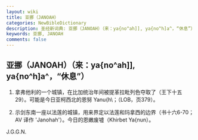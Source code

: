 ```yaml
---
layout: wiki
title: 亚挪（JANOAH）
categories: NewBibleDictionary
description: 圣经新词典: 亚挪（JANOAH）（来：ya{no^ah]], ya{no^h]a^，“休息”）
keywords: 亚挪, JANOAH
comments: false
---
```


## 亚挪（JANOAH）（来：ya{no^ah]], ya{no^h]a^，“休息”）

1. 拿弗他利的一个城镇，在比加统治年间被提革拉毗列色夺取了（王下十五29）。可能是今日亚柯西北的恩努 Yanu{h\；（LOB，页379）。

2. 示剑东南一座以法莲的城镇，用来界定以法莲和玛拿西的边界（书十六6-70；AV 译作 'Janohah'）。今日的恩嫩废墟（Khirbet Ya{nun）。

J.G.G.N.








